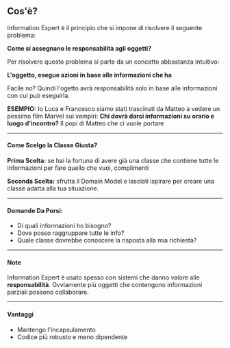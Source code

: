 ## Cos'è?
Information Expert è il principio che si impone di risolvere il seguente problema:

**Come si assegnano le responsabilità agli oggetti?**

Per risolvere questo problema si parte da un concetto abbastanza intuitivo:

**L'oggetto, esegue azioni in base alle informazioni che ha**

Facile no? Quindi l'ogetto avrà responsabilità solo in base alle informazioni con cui può eseguirla.

**ESEMPIO:** Io Luca e Francesco siamo stati trascinati da Matteo a vedere un pessimo film Marvel sui vampiri: **Chi dovrà darci informazioni su orario e luogo d'incontro?** Il popi di Matteo che ci vuole portare

****

#### Come Scelgo la Classe Giusta? 

**Prima Scelta:** se hai la fortuna di avere già una classe che contiene tutte le informazioni per fare quello che vuoi, complimenti

**Seconda Scelta:** sfrutta il Domain Model e lasciati ispirare per creare una classe adatta alla tua situazione.

****

#### Domande Da Porsi:
- Di quali informazioni ho bisogno?
- Dove posso raggruppare tutte le info?
- Quale classe dovrebbe conoscere la risposta alla mia richiesta?

****

#### Note
Information Expert è usato spesso con sistemi che danno valore alle **responsabilità**. Ovviamente più oggetti che contengono informazioni parziali possono collaborare. 

****

#### Vantaggi
- Mantengo l'incapsulamento
- Codice più robusto e meno dipendente